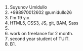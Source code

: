 1. Suyunov Umidullo
2. +998970012602 @umidullo26
3. I'm 19 y.o.
4. HTML5, CSS3, JS, git, BAM, Sass
5. 
6. work on freelance for 2 month.
7. second year student of TUIT.
8. B1.
